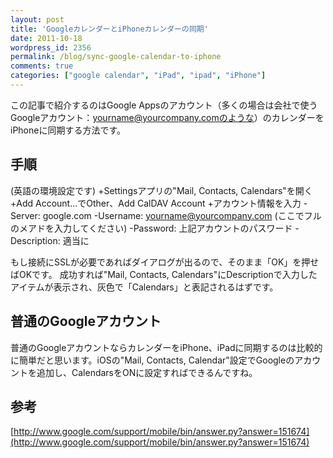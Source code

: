 ```yaml
---
layout: post
title: 'GoogleカレンダーとiPhoneカレンダーの同期'
date: 2011-10-18
wordpress_id: 2356
permalink: /blog/sync-google-calendar-to-iphone
comments: true
categories: ["google calendar", "iPad", "ipad", "iPhone"]
---
```

この記事で紹介するのはGoogle Appsのアカウント（多くの場合は会社で使うGoogleアカウント：yourname@yourcompany.comのような）のカレンダーをiPhoneに同期する方法です。

## 手順
(英語の環境設定です)
+Settingsアプリの"Mail, Contacts, Calendars"を開く
+Add Account...でOther、Add CalDAV Account
+アカウント情報を入力
	-Server: google.com
	-Username: yourname@yourcompany.com (ここでフルのメアドを入力してください)
	-Password: 上記アカウントのパスワード
	-Description: 適当に

もし接続にSSLが必要であればダイアログが出るので、そのまま「OK」を押せばOKです。
成功すれば"Mail, Contacts, Calendars"にDescriptionで入力したアイテムが表示され、灰色で「Calendars」と表記されるはずです。

## 普通のGoogleアカウント
普通のGoogleアカウントならカレンダーをiPhone、iPadに同期するのは比較的に簡単だと思います。iOSの"Mail, Contacts, Calendar"設定でGoogleのアカウントを追加し、CalendarsをONに設定すればできるんですね。

## 参考
[http://www.google.com/support/mobile/bin/answer.py?answer=151674](http://www.google.com/support/mobile/bin/answer.py?answer=151674)

